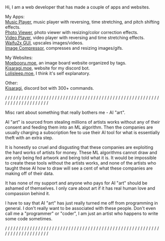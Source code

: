 Hi, I am a web developer that has made a couple of apps and websites. 

My Apps: \
[Music Player](https://github.com/Tenpi/Music-Player), music player with reversing, time stretching, and pitch shifting effects. \
[Photo Viewer](https://github.com/Tenpi/Photo-Viewer), photo viewer with resizing/color correction effects. \
[Video Player](https://github.com/Tenpi/Video-Player), video player with reversing and time stretching effects. \
[Waifu2x GUI](https://github.com/Tenpi/Waifu2x-GUI), upscales images/videos. \
[Image Compressor](https://github.com/Tenpi/Image-Compressor), compresses and resizing images/gifs.

My Websites: \
[Moebooru.moe](https://github.com/Tenpi/Moebooru.moe), an image board website organized by tags. \
[Kisaragi.moe](https://github.com/Tenpi/Kisaragi.moe), website for my discord bot. \
[Lolisleep.moe](https://github.com/Tenpi/lolisleep.moe), I think it's self explanatory. 

Other: \
[Kisaragi](https://github.com/Tenpi/Kisaragi), discord bot with 300+ commands.

/ / / / / / / / / / / / / / / / / / / / / / / / / / / / / / / / / / / / / / / / / / / / / / / / / / / / / / / / / / / / / / / / / / / / / / / / 

Misc rant about something that really bothers me - AI "art".

AI "art" is sourced from stealing millions of artists works without any of their consent and feeding them into an ML algorithm. Then the companies are usually charging a subscription fee to use their AI tool for what is essentially theft with an extra step. 

It is honestly so cruel and disgusting that these companies are exploiting the hard works of artists for money. These ML algorithms cannot draw and are only being fed artwork and being told what it is. It would be impossible to create these tools without the artists works, and none of the artists who taught these AI how to draw will see a cent of what these companies are making off of their data.

It has none of my support and anyone who pays for AI "art" should be ashamed of themselves. I only care about art if it has real human love and compassion behind it.

I have to say that AI "art" has just really turned me off from programming in general. I don't really want to be associated with these people. Don't even call me a "programmer" or "coder", I am just an artist who happens to write some code sometimes.

/ / / / / / / / / / / / / / / / / / / / / / / / / / / / / / / / / / / / / / / / / / / / / / / / / / / / / / / / / / / / / / / / / / / / / / / / 
